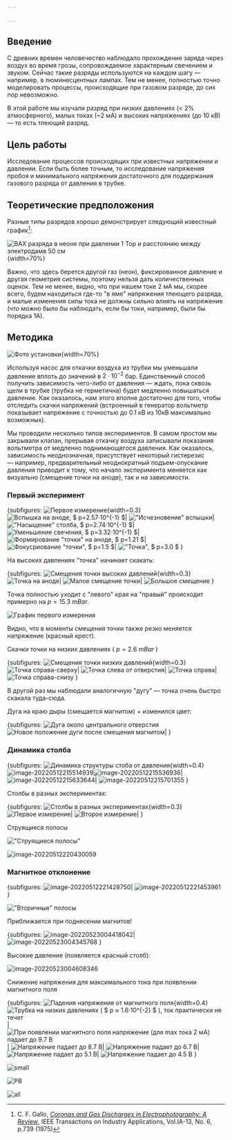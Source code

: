 ```yaml
---
 
...
```


## Введение

С древних времен человечество наблюдало прохождение заряда через воздух во время грозы, сопровождаемое характерным свечением и звуком. Сейчас такие разряды используются на каждом шагу — например, в люминесцентных лампах. Тем не менее, полностью точно моделировать процессы, происходящие при газовом разряде, до сих пор невозможно.

В этой работе мы изучали разряд при низких давлениях (< 2% атмосферного), малых токах (~2 мА) и высоких напряжениях (до 10 кВ) — то есть тлеющий разряд.

## Цель работы

Исследование процессов происходящих при известных напряжении и давлении. Если быть более точным, то исследование напряжения пробоя и минимального напряжения достаточного для поддержания газового разряда от давления в трубке.

## Теоретические предположения

Разные типы разрядов хорошо демонстрирует следующий известный график[^1]:

![ВАХ разряда в неоне при давлении 1 Тор и расстоянию между электродамв 50 см](src.assets/Glow_discharge_current-voltage_curve_English.svg){width=70%}

Важно, что здесь берется другой газ (неон), фиксированное давление и другая геометрия системы, поэтому нельзя дать количественных оценок. Тем не менее, видно, что при нашем токе 2 мА мы, скорее всего, будем находиться где-то "в яме" напряжения тлеющего разряда, и малые изменения силы тока не должны сильно влиять на напряжение (что можно было бы наблюдать, если бы токи, например, были бы порядка 1А). 

## Методика

![Фото установки](images_src/image-20220502225131905.png){width=70%}

Используя насос для откачки воздуха из трубки мы уменьшали давление вплоть до значений в $2·10^{-2}$ бар. Единственный способ получить зависимость чего-либо от давления — ждать, пока сквозь щели в трубке (трубка не герметична) будет медленно повышаться давление. Как оказалось, нам этого вполне достаточно для того, чтобы отследить скачки напряжений (встроенный в генератор вольтметр показывает напряжение с точностью до 0.1 кВ из 10кВ максимально возможных).

Мы проводили несколько типов экспериментов. В самом простом мы закрывали клапан, прерывая откачку воздуха записывали показания вольтметра от медленно поднимающегося давления. Как оказалось, зависимость неоднозначная, присутствует некоторый гистерезис — например, предварительный неоднократный подъем-опускание давления приводит к тому, что начало эксперимента меняется как визуально (смещение точки на аноде), так и на зависимости.



### Первый эксперимент

{subfigures:
![Первое измерение](){width=0.3}
![Вспышка на аноде, $ p=2.57·10^{-1} $ ](src.assets/image-20220512214418848.png)|
!["Исчезновение" вспышки](src.assets/image-20220512214440155.png)|
!["Насыщение" столба, $ p=2.74·10^{-1} $](src.assets/image-20220512214243352.png)|
![Уменьшение свечения, $ p=3.32·10^{-1} $](src.assets/image-20220512214318092.png)|
![Формирование "точки" на аноде, $ p=1.21 $](src.assets/image-20220512214815086.png)|
![Фокусриование "точки", $ p=1.5 $](src.assets/image-20220512214843814.png)|
!["Точка", $ p=3.0 $](src.assets/image-20220512214905305.png)
}



На высоких давлениях "точка" начинает скакать:

{subfigures:
![Смещения точки высоких давлений](){width=0.3}
![Точка на аноде](src.assets/image-20220512221949904.png)|
![Малое смещение точки](src.assets/image-20220512222031674.png)|
![Большое смещение](src.assets/image-20220512222104203.png)
}


Точка полностью уходит с "левого" края на "правый" происходит примерно на $p=15.3\ mBar$.

![График первого измерения](src.assets/first.png)

Видно, что в моменты смещения точки также резко меняется напряжение (красный крест).






Скачки точки на низких давлениях ( $p = 2.6\ mBar$ )


{subfigures:
![Смещения точки низких давлений](){width=0.3}
![Точка справа-сверху](src.assets/image-20220512220637230.png)|
![Точка слева от отверстия](src.assets/image-20220512220706453.png)|
![Точка справа](src.assets/image-20220512220732962.png)|
![Точка справа-снизу](src.assets/image-20220512220744217.png)
}


В другой раз мы наблюдали аналогичную "дугу" — точка очень быстро скакала туда-сюда.


Дуга на краю дыры (смещается магнитом) + изменился цвет:


{subfigures:
![Дуга около центрального отверстия](src.assets/image-20220523004728317.png)
![Новое положение дуги после смещения магнитом](src.assets/image-20220523004754133.png)|
}


### Динамика столба


{subfigures:
![Динамика структуры стоба от давления](){width=0.4}
![image-20220512215514939](src.assets/image-20220512215514939.png)![image-20220512215536936](src.assets/image-20220512215536936.png)|
![image-20220512215633644](src.assets/image-20220512215633644.png)|
![image-20220512215701355](src.assets/image-20220512215701355.png)
}



Столбы в разных экспериментах:

{subfigures:
![Столбы в разных экспериментах](){width=0.3}
![Первое измерение](src.assets/image-20220512215904413.png)|
![Второе измерение](src.assets/image-20220512215805208.png)|
}





Струящиеся полосы



!["Струящиеся полосы"](src.assets/image-20220512220342047.png)



![image-20220512220430059](src.assets/image-20220512220430059.png)







### Магнитное отклонение


{subfigures:
![image-20220512221428750](src.assets/image-20220512221428750.png)|
![image-20220512221453961](src.assets/image-20220512221453961.png)
}


!["Вторичные" полосы](src.assets/image-20220512221746138.png)



Приближается при поднесении магнитов!

{subfigures:
![image-20220523004418042](src.assets/image-20220523004418042.png)|
![image-20220523004345768](src.assets/image-20220523004345768.png)
}

Высокие давление (появляется красный столб):

![image-20220523004608346](src.assets/image-20220523004608346.png)





Снижение напряжения для максимального тока при появлении магнитного поля

{subfigures:
![Падения напряжения от магнитного поля](){width=0.4}
![Трубка на низких давлениях ( $ p ≈ 1.6·10^{-2} $ ), ток практически не течет](src.assets/image-20220523005039363.png)|
![При появлении магнитного поля напряжение (для max тока 2 мА) падает до 9.7 В](src.assets/image-20220523005058388.png)|
![Напряжение падает до 8.7 В](src.assets/image-20220523005123377.png)|
![Напряжение падает до 6.7 В](src.assets/image-20220523005156155.png)|
![Напряжение падает до 5.1 В](src.assets/image-20220523005221673.png)|
![Напряжение падает до 4.5 В](src.assets/image-20220523005241430.png)
}

![small](src.assets/small.png)



![PB](src.assets/PB.png)



![all](src.assets/all.png)



[^1]: C. F. Gallo, *[Coronas and Gas Discharges in Electrophotography: A Review](https://ieeexplore.ieee.org/abstract/document/4157817)*, IEEE Transactions on Industry Applications, Vol.IA-13, No. 6, p.739 (1975)
